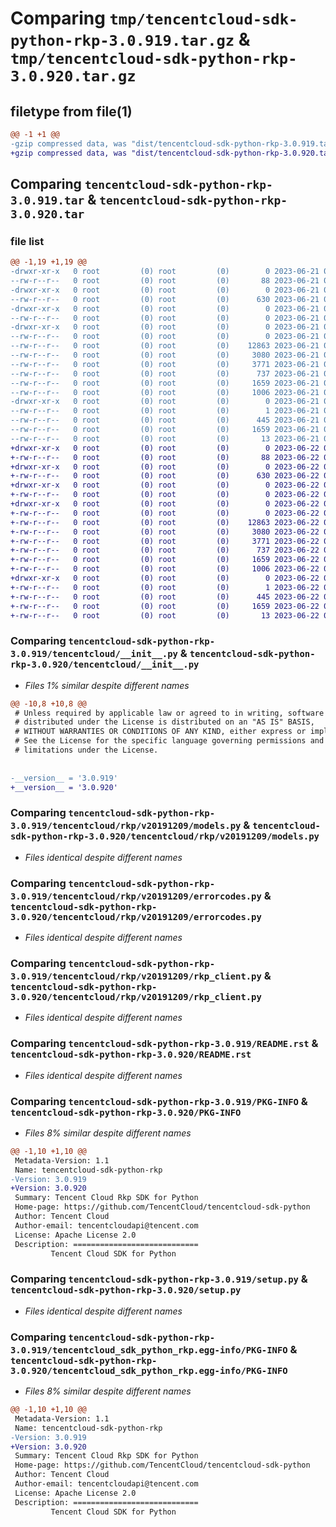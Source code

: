 # Comparing `tmp/tencentcloud-sdk-python-rkp-3.0.919.tar.gz` & `tmp/tencentcloud-sdk-python-rkp-3.0.920.tar.gz`

## filetype from file(1)

```diff
@@ -1 +1 @@
-gzip compressed data, was "dist/tencentcloud-sdk-python-rkp-3.0.919.tar", last modified: Wed Jun 21 00:34:21 2023, max compression
+gzip compressed data, was "dist/tencentcloud-sdk-python-rkp-3.0.920.tar", last modified: Thu Jun 22 00:32:43 2023, max compression
```

## Comparing `tencentcloud-sdk-python-rkp-3.0.919.tar` & `tencentcloud-sdk-python-rkp-3.0.920.tar`

### file list

```diff
@@ -1,19 +1,19 @@
-drwxr-xr-x   0 root         (0) root         (0)        0 2023-06-21 00:34:21.000000 tencentcloud-sdk-python-rkp-3.0.919/
--rw-r--r--   0 root         (0) root         (0)       88 2023-06-21 00:34:21.000000 tencentcloud-sdk-python-rkp-3.0.919/setup.cfg
-drwxr-xr-x   0 root         (0) root         (0)        0 2023-06-21 00:34:21.000000 tencentcloud-sdk-python-rkp-3.0.919/tencentcloud/
--rw-r--r--   0 root         (0) root         (0)      630 2023-06-21 00:34:21.000000 tencentcloud-sdk-python-rkp-3.0.919/tencentcloud/__init__.py
-drwxr-xr-x   0 root         (0) root         (0)        0 2023-06-21 00:34:21.000000 tencentcloud-sdk-python-rkp-3.0.919/tencentcloud/rkp/
--rw-r--r--   0 root         (0) root         (0)        0 2023-06-21 00:34:21.000000 tencentcloud-sdk-python-rkp-3.0.919/tencentcloud/rkp/__init__.py
-drwxr-xr-x   0 root         (0) root         (0)        0 2023-06-21 00:34:21.000000 tencentcloud-sdk-python-rkp-3.0.919/tencentcloud/rkp/v20191209/
--rw-r--r--   0 root         (0) root         (0)        0 2023-06-21 00:34:21.000000 tencentcloud-sdk-python-rkp-3.0.919/tencentcloud/rkp/v20191209/__init__.py
--rw-r--r--   0 root         (0) root         (0)    12863 2023-06-21 00:34:21.000000 tencentcloud-sdk-python-rkp-3.0.919/tencentcloud/rkp/v20191209/models.py
--rw-r--r--   0 root         (0) root         (0)     3080 2023-06-21 00:34:21.000000 tencentcloud-sdk-python-rkp-3.0.919/tencentcloud/rkp/v20191209/errorcodes.py
--rw-r--r--   0 root         (0) root         (0)     3771 2023-06-21 00:34:21.000000 tencentcloud-sdk-python-rkp-3.0.919/tencentcloud/rkp/v20191209/rkp_client.py
--rw-r--r--   0 root         (0) root         (0)      737 2023-06-21 00:34:21.000000 tencentcloud-sdk-python-rkp-3.0.919/README.rst
--rw-r--r--   0 root         (0) root         (0)     1659 2023-06-21 00:34:21.000000 tencentcloud-sdk-python-rkp-3.0.919/PKG-INFO
--rw-r--r--   0 root         (0) root         (0)     1006 2023-06-21 00:34:21.000000 tencentcloud-sdk-python-rkp-3.0.919/setup.py
-drwxr-xr-x   0 root         (0) root         (0)        0 2023-06-21 00:34:21.000000 tencentcloud-sdk-python-rkp-3.0.919/tencentcloud_sdk_python_rkp.egg-info/
--rw-r--r--   0 root         (0) root         (0)        1 2023-06-21 00:34:21.000000 tencentcloud-sdk-python-rkp-3.0.919/tencentcloud_sdk_python_rkp.egg-info/dependency_links.txt
--rw-r--r--   0 root         (0) root         (0)      445 2023-06-21 00:34:21.000000 tencentcloud-sdk-python-rkp-3.0.919/tencentcloud_sdk_python_rkp.egg-info/SOURCES.txt
--rw-r--r--   0 root         (0) root         (0)     1659 2023-06-21 00:34:21.000000 tencentcloud-sdk-python-rkp-3.0.919/tencentcloud_sdk_python_rkp.egg-info/PKG-INFO
--rw-r--r--   0 root         (0) root         (0)       13 2023-06-21 00:34:21.000000 tencentcloud-sdk-python-rkp-3.0.919/tencentcloud_sdk_python_rkp.egg-info/top_level.txt
+drwxr-xr-x   0 root         (0) root         (0)        0 2023-06-22 00:32:43.000000 tencentcloud-sdk-python-rkp-3.0.920/
+-rw-r--r--   0 root         (0) root         (0)       88 2023-06-22 00:32:43.000000 tencentcloud-sdk-python-rkp-3.0.920/setup.cfg
+drwxr-xr-x   0 root         (0) root         (0)        0 2023-06-22 00:32:43.000000 tencentcloud-sdk-python-rkp-3.0.920/tencentcloud/
+-rw-r--r--   0 root         (0) root         (0)      630 2023-06-22 00:32:43.000000 tencentcloud-sdk-python-rkp-3.0.920/tencentcloud/__init__.py
+drwxr-xr-x   0 root         (0) root         (0)        0 2023-06-22 00:32:43.000000 tencentcloud-sdk-python-rkp-3.0.920/tencentcloud/rkp/
+-rw-r--r--   0 root         (0) root         (0)        0 2023-06-22 00:32:43.000000 tencentcloud-sdk-python-rkp-3.0.920/tencentcloud/rkp/__init__.py
+drwxr-xr-x   0 root         (0) root         (0)        0 2023-06-22 00:32:43.000000 tencentcloud-sdk-python-rkp-3.0.920/tencentcloud/rkp/v20191209/
+-rw-r--r--   0 root         (0) root         (0)        0 2023-06-22 00:32:43.000000 tencentcloud-sdk-python-rkp-3.0.920/tencentcloud/rkp/v20191209/__init__.py
+-rw-r--r--   0 root         (0) root         (0)    12863 2023-06-22 00:32:43.000000 tencentcloud-sdk-python-rkp-3.0.920/tencentcloud/rkp/v20191209/models.py
+-rw-r--r--   0 root         (0) root         (0)     3080 2023-06-22 00:32:43.000000 tencentcloud-sdk-python-rkp-3.0.920/tencentcloud/rkp/v20191209/errorcodes.py
+-rw-r--r--   0 root         (0) root         (0)     3771 2023-06-22 00:32:43.000000 tencentcloud-sdk-python-rkp-3.0.920/tencentcloud/rkp/v20191209/rkp_client.py
+-rw-r--r--   0 root         (0) root         (0)      737 2023-06-22 00:32:43.000000 tencentcloud-sdk-python-rkp-3.0.920/README.rst
+-rw-r--r--   0 root         (0) root         (0)     1659 2023-06-22 00:32:43.000000 tencentcloud-sdk-python-rkp-3.0.920/PKG-INFO
+-rw-r--r--   0 root         (0) root         (0)     1006 2023-06-22 00:32:43.000000 tencentcloud-sdk-python-rkp-3.0.920/setup.py
+drwxr-xr-x   0 root         (0) root         (0)        0 2023-06-22 00:32:43.000000 tencentcloud-sdk-python-rkp-3.0.920/tencentcloud_sdk_python_rkp.egg-info/
+-rw-r--r--   0 root         (0) root         (0)        1 2023-06-22 00:32:43.000000 tencentcloud-sdk-python-rkp-3.0.920/tencentcloud_sdk_python_rkp.egg-info/dependency_links.txt
+-rw-r--r--   0 root         (0) root         (0)      445 2023-06-22 00:32:43.000000 tencentcloud-sdk-python-rkp-3.0.920/tencentcloud_sdk_python_rkp.egg-info/SOURCES.txt
+-rw-r--r--   0 root         (0) root         (0)     1659 2023-06-22 00:32:43.000000 tencentcloud-sdk-python-rkp-3.0.920/tencentcloud_sdk_python_rkp.egg-info/PKG-INFO
+-rw-r--r--   0 root         (0) root         (0)       13 2023-06-22 00:32:43.000000 tencentcloud-sdk-python-rkp-3.0.920/tencentcloud_sdk_python_rkp.egg-info/top_level.txt
```

### Comparing `tencentcloud-sdk-python-rkp-3.0.919/tencentcloud/__init__.py` & `tencentcloud-sdk-python-rkp-3.0.920/tencentcloud/__init__.py`

 * *Files 1% similar despite different names*

```diff
@@ -10,8 +10,8 @@
 # Unless required by applicable law or agreed to in writing, software
 # distributed under the License is distributed on an "AS IS" BASIS,
 # WITHOUT WARRANTIES OR CONDITIONS OF ANY KIND, either express or implied.
 # See the License for the specific language governing permissions and
 # limitations under the License.
 
 
-__version__ = '3.0.919'
+__version__ = '3.0.920'
```

### Comparing `tencentcloud-sdk-python-rkp-3.0.919/tencentcloud/rkp/v20191209/models.py` & `tencentcloud-sdk-python-rkp-3.0.920/tencentcloud/rkp/v20191209/models.py`

 * *Files identical despite different names*

### Comparing `tencentcloud-sdk-python-rkp-3.0.919/tencentcloud/rkp/v20191209/errorcodes.py` & `tencentcloud-sdk-python-rkp-3.0.920/tencentcloud/rkp/v20191209/errorcodes.py`

 * *Files identical despite different names*

### Comparing `tencentcloud-sdk-python-rkp-3.0.919/tencentcloud/rkp/v20191209/rkp_client.py` & `tencentcloud-sdk-python-rkp-3.0.920/tencentcloud/rkp/v20191209/rkp_client.py`

 * *Files identical despite different names*

### Comparing `tencentcloud-sdk-python-rkp-3.0.919/README.rst` & `tencentcloud-sdk-python-rkp-3.0.920/README.rst`

 * *Files identical despite different names*

### Comparing `tencentcloud-sdk-python-rkp-3.0.919/PKG-INFO` & `tencentcloud-sdk-python-rkp-3.0.920/PKG-INFO`

 * *Files 8% similar despite different names*

```diff
@@ -1,10 +1,10 @@
 Metadata-Version: 1.1
 Name: tencentcloud-sdk-python-rkp
-Version: 3.0.919
+Version: 3.0.920
 Summary: Tencent Cloud Rkp SDK for Python
 Home-page: https://github.com/TencentCloud/tencentcloud-sdk-python
 Author: Tencent Cloud
 Author-email: tencentcloudapi@tencent.com
 License: Apache License 2.0
 Description: ============================
         Tencent Cloud SDK for Python
```

### Comparing `tencentcloud-sdk-python-rkp-3.0.919/setup.py` & `tencentcloud-sdk-python-rkp-3.0.920/setup.py`

 * *Files identical despite different names*

### Comparing `tencentcloud-sdk-python-rkp-3.0.919/tencentcloud_sdk_python_rkp.egg-info/PKG-INFO` & `tencentcloud-sdk-python-rkp-3.0.920/tencentcloud_sdk_python_rkp.egg-info/PKG-INFO`

 * *Files 8% similar despite different names*

```diff
@@ -1,10 +1,10 @@
 Metadata-Version: 1.1
 Name: tencentcloud-sdk-python-rkp
-Version: 3.0.919
+Version: 3.0.920
 Summary: Tencent Cloud Rkp SDK for Python
 Home-page: https://github.com/TencentCloud/tencentcloud-sdk-python
 Author: Tencent Cloud
 Author-email: tencentcloudapi@tencent.com
 License: Apache License 2.0
 Description: ============================
         Tencent Cloud SDK for Python
```

